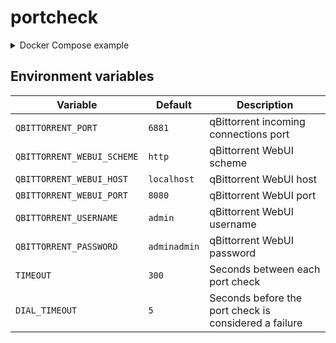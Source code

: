 # portcheck

<details>
  <summary>Docker Compose example</summary>

```yaml
version: "3"

services:
  portcheck:
    depends_on:
      - "qbittorrent"
    environment:
      QBITTORRENT_PORT: "6881"
      QBITTORRENT_WEBUI_PORT: "8080"
      QBITTORRENT_USERNAME: "admin"
      QBITTORRENT_PASSWORD: "adminadmin"
    image: "eiqnepm/portcheck:latest"
    network_mode: "service:gluetun"
    restart: "unless-stopped"

  gluetun:
    cap_add:
      - "NET_ADMIN"
    devices:
      - "/dev/net/tun:/dev/net/tun"
    environment:
      VPN_SERVICE_PROVIDER: "mullvad"
      VPN_TYPE: "wireguard"
      WIREGUARD_PRIVATE_KEY: "👀"
      WIREGUARD_ADDRESSES: "👀"
      SERVER_CITIES: "Amsterdam"
      OWNED_ONLY: "yes"
      FIREWALL_VPN_INPUT_PORTS: "6881"
    image: "qmcgaw/gluetun:latest"
    ports:
      # qBittorrent
      - "8080:8080"
    restart: "unless-stopped"
    volumes:
      - "./gluetun:/gluetun"

  qbittorrent:
    environment:
      PUID: "1000"
      PGID: "1000"
      TZ: "Etc/UTC"
      WEBUI_PORT: "8080"
    image: "lscr.io/linuxserver/qbittorrent:latest"
    network_mode: "service:gluetun"
    restart: "unless-stopped"
    volumes:
      - "./qbittorrent:/config"
      - "./torrents:/downloads"
```

</details>

## Environment variables

| Variable                   | Default      | Description                                           |
| -------------------------- | ------------ | ----------------------------------------------------- |
| `QBITTORRENT_PORT`         | `6881`       | qBittorrent incoming connections port                 |
| `QBITTORRENT_WEBUI_SCHEME` | `http`       | qBittorrent WebUI scheme                              |
| `QBITTORRENT_WEBUI_HOST`   | `localhost`  | qBittorrent WebUI host                                |
| `QBITTORRENT_WEBUI_PORT`   | `8080`       | qBittorrent WebUI port                                |
| `QBITTORRENT_USERNAME`     | `admin`      | qBittorrent WebUI username                            |
| `QBITTORRENT_PASSWORD`     | `adminadmin` | qBittorrent WebUI password                            |
| `TIMEOUT`                  | `300`        | Seconds between each port check                       |
| `DIAL_TIMEOUT`             | `5`          | Seconds before the port check is considered a failure |
